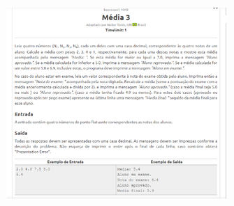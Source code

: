 <p align ="center">
  <img width="800" src="https://github.com/FilipeCastro008/Resolucoes---Beecrowd-Java-Python-/blob/main/Java/Media3%20-%20Beecrowd/img/Captura%20de%20tela%202022-07-05%20064348.png">
  </p>
